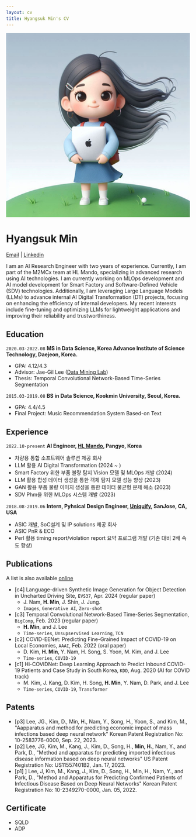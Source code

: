 ```yaml
---
layout: cv
title: Hyangsuk Min's CV
---
```


<div class="header-container">
        <img src="/assets/grace_avatar.jpeg" alt="profile avatar" class="profile-image">
    <h1>Hyangsuk Min</h1>
    <div id="webaddress">
        <a href="hyangsukmin@email.com">Email</a> | 
        <a href="https://www.linkedin.com/in/hyangsukmin/">Linkedin</a>
    </div>
    <p>I am an AI Research Engineer with two years of experience. Currently, I am part of the M2MCx team at HL Mando, specializing in advanced research using AI technologies. I am currently working on MLOps development and AI model development for Smart Factory and Software-Defined Vehicle (SDV) technologies. Additionally, I am leveraging Large Language Models (LLMs) to advance internal AI Digital Transformation (DT) projects, focusing on enhancing the efficiency of internal developers. My recent interests include fine-tuning and optimizing LLMs for lightweight applications and improving their reliability and trustworthiness.
    </p>

</div>




## Education
`2020.03-2022.08` __MS in Data Science, Korea Advance Institute of Science Technology, Daejeon, Korea.__
- GPA: 4.12/4.3
- Advisor: Jae-Gil Lee (<a href="https://kaistdmlab.org">Data Mining Lab</a>)
- Thesis: Temporal Convolutional Network-Based Time-Series Segmentation

`2015.03-2019.08` __BS in Data Science, Kookmin University, Seoul, Korea.__
  - GPA: 4.4/4.5
  - Final Project: Music Recommendation System Based-on Text

## Experience
`2022.10-present` __AI Engineer, <a href="https://www.hlmando.com/ko/solution/sw.do">HL Mando</a>, Pangyo, Korea__ 
- 차량용 통합 소프트웨어 솔루션 제공 회사
- LLM 활용 AI Digital Transformation (2024 ~ )
- Smart Factory 위한 부품 불량 탐지 Vision 모델 및 MLOps 개발 (2024)
- LLM 활용 합성 데이터 생성을 통한 객체 탐지 모델 성능 향상 (2023)
- GAN 활용 부품 불량 이미지 생성을 통한 데이터 불균형 문제 해소 (2023)
- SDV Phm을 위한 MLOps 시스템 개발 (2023)
  
`2018.08-2019.06` __Intern, Pyhsical Design Engineer, <a href="https://www.uniquify.com">Uniquify</a>, SanJose, CA, USA__ 
- ASIC 개발, SoC설계 및 IP solutions 제공 회사
- ASIC PnR & ECO
- Perl 활용 timing report/violation report 요약 프로그램 개발 (기존 대비 2배 속도 향상)


## Publications
A list is also available [online](http://scholar.google.co.uk/citations?user=U24LXHAAAAAJ)

- [c4] Language-driven Synthetic Image Generation for Object Detection in Uncharted Driving Site, `EVS37`, Apr. 2024 (regular paper)
  - J. Nam, **H. Min**, J. Shin, J. Jung.
  - `Images`, `Generative AI`, `Zero-shot`
- [c3] Temporal Convolutional Network-Based Time-Series Segmentation, `BigComp`, Feb. 2023 (regular paper)
  - **H. Min**, and J. Lee
  - `Time-series`, `Unsupservised Learning`, `TCN`
- [c2] COVID-EENet: Predicting Fine-Grained Impact of COVID-19 on Local Economies, `AAAI`, Feb. 2022 (oral paper)
  - D. Kim, **H. Min**, Y. Nam, H. Song, S. Yoon, M. Kim, and J. Lee
  - `Time-series`, `COVID-19`
- [c1] Hi-COVIDNet: Deep Learning Approach to Predict Inbound COVID-19 Patients and Case Study in South Korea, `KDD`, Aug. 2020 (AI for COVID track)
  - M. Kim, J. Kang, D. Kim, H. Song, **H. Min**, Y. Nam, D. Park, and J. Lee
  - `Time-series`, `COVID-19`, `Transformer`

## Patents
- [p3] Lee, JG., Kim, D., Min, H., Nam, Y., Song, H., Yoon, S., and Kim, M., "Aapparatus and method for predicting economic impact of mass infections based deep neural network" Korean Patent Registration No: 10-2583776-0000, Sep. 22, 2023.
- [p2] Lee, JG, Kim, M., Kang, J., Kim, D., Song, H., **Min, H.**, Nam, Y., and Park, D., "Method and apparatus for predicting imported infectious disease information based on deep neural networks" US Patent Registration No: US11557401B2, Jan. 17, 2023.
- [p1] ] Lee, J, Kim, M., Kang, J., Kim, D., Song, H., Min, H., Nam, Y., and Park, D., "Method and Apparatus for Predicting Confirmed Patients of Infectious Disease Based on Deep Neural Networks" Korean Patent Registration No: 10-2349270-0000, Jan. 05, 2022.


## Certificate
- SQLD
- ADP

<!-- ### Footer
Last updated: May 2024 -->


